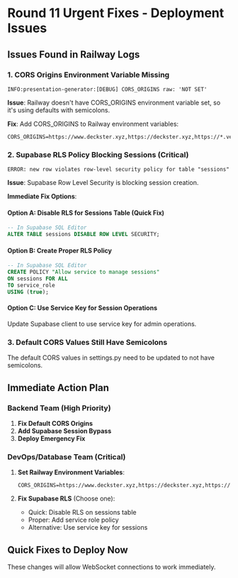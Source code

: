# Round 11 Urgent Fixes - Deployment Issues

## Issues Found in Railway Logs

### 1. **CORS Origins Environment Variable Missing**
```
INFO:presentation-generator:[DEBUG] CORS_ORIGINS raw: 'NOT SET'
```
**Issue**: Railway doesn't have CORS_ORIGINS environment variable set, so it's using defaults with semicolons.

**Fix**: Add CORS_ORIGINS to Railway environment variables:
```
CORS_ORIGINS=https://www.deckster.xyz,https://deckster.xyz,https://*.vercel.app,http://localhost:3000,http://localhost:5173
```

### 2. **Supabase RLS Policy Blocking Sessions** (Critical)
```
ERROR: new row violates row-level security policy for table "sessions"
```
**Issue**: Supabase Row Level Security is blocking session creation.

**Immediate Fix Options**:

#### Option A: Disable RLS for Sessions Table (Quick Fix)
```sql
-- In Supabase SQL Editor
ALTER TABLE sessions DISABLE ROW LEVEL SECURITY;
```

#### Option B: Create Proper RLS Policy 
```sql
-- In Supabase SQL Editor
CREATE POLICY "Allow service to manage sessions" 
ON sessions FOR ALL 
TO service_role 
USING (true);
```

#### Option C: Use Service Key for Session Operations
Update Supabase client to use service key for admin operations.

### 3. **Default CORS Values Still Have Semicolons**
The default CORS values in settings.py need to be updated to not have semicolons.

## Immediate Action Plan

### Backend Team (High Priority)

1. **Fix Default CORS Origins**
2. **Add Supabase Session Bypass** 
3. **Deploy Emergency Fix**

### DevOps/Database Team (Critical)

1. **Set Railway Environment Variables**:
   ```
   CORS_ORIGINS=https://www.deckster.xyz,https://deckster.xyz,https://*.vercel.app,http://localhost:3000,http://localhost:5173
   ```

2. **Fix Supabase RLS** (Choose one):
   - Quick: Disable RLS on sessions table
   - Proper: Add service role policy
   - Alternative: Use service key for sessions

## Quick Fixes to Deploy Now

These changes will allow WebSocket connections to work immediately.